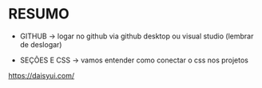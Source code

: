 # RESUMO 

- GITHUB -> logar no github via github desktop ou visual studio (lembrar de deslogar)

- SEÇÕES E CSS -> vamos entender como conectar o css nos projetos





https://daisyui.com/
